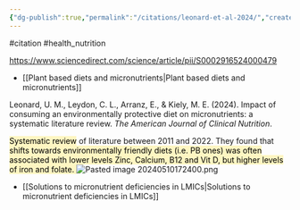 ```yaml
---
{"dg-publish":true,"permalink":"/citations/leonard-et-al-2024/","created":"2024-05-10T17:31:26.000+01:00","updated":"2025-09-28T23:47:28.575+01:00"}
---
```


#citation #health_nutrition 

https://www.sciencedirect.com/science/article/pii/S0002916524000479

- [[Plant based diets and micronutrients\|Plant based diets and micronutrients]]

Leonard, U. M., Leydon, C. L., Arranz, E., & Kiely, M. E. (2024). Impact of consuming an environmentally protective diet on micronutrients: a systematic literature review. _The American Journal of Clinical Nutrition_.

<mark style="background: #FFF3A3A6;">Systematic review</mark> of literature between 2011 and 2022. They found that <mark style="background: #FFF3A3A6;">shifts towards environmentally friendly diets (i.e. PB ones) was often associated with lower levels Zinc, Calcium, B12 and Vit D, but higher levels of iron and folate.
</mark>
![Pasted image 20240510172400.png](/img/user/Pasted%20image%2020240510172400.png)

- [[Solutions to micronutrient deficiencies in LMICs\|Solutions to micronutrient deficiencies in LMICs]]